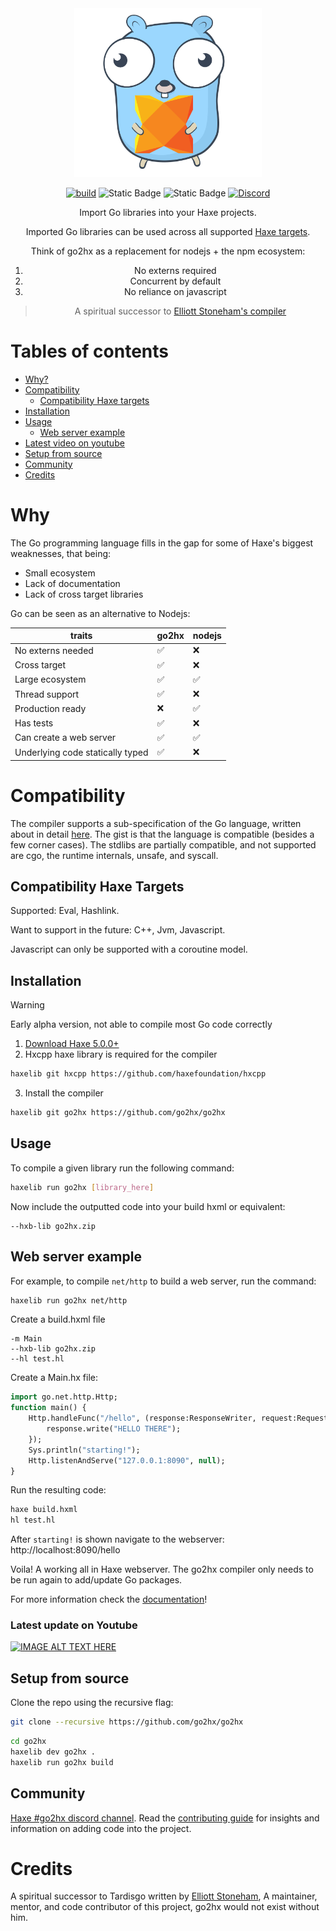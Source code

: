 <div align="center">

<img src="extra/images/logo.svg" width="300"/>

[![build](https://github.com/go2hx/go2hx/actions/workflows/main.yml/badge.svg)](https://github.com/go2hx/go2hx/actions/workflows/main.yml) ![Static Badge](https://img.shields.io/badge/target-hashlink-darkgreen)
![Static Badge](https://img.shields.io/badge/target-eval-darkgreen)
 [![Discord](https://img.shields.io/discord/162395145352904705.svg?logo=discord)](https://discord.gg/jgPcqC7DY2)

Import Go libraries into your Haxe projects.

Imported Go libraries can be used across all supported [Haxe targets](#compatibility-haxe-targets).

Think of go2hx as a replacement for nodejs + the npm ecosystem:

1. No externs required
2. Concurrent by default
3. No reliance on javascript

> A spiritual successor to [Elliott Stoneham's compiler](#credits)

</div>

# Tables of contents
- [Why?](#why)
- [Compatibility](#compatibility)
    - [Compatibility Haxe targets](#compatibility-haxe-targets)
- [Installation](#installation)
- [Usage](#usage)
    - [Web server example](#web-server-example)
- [Latest video on youtube](#latest-update-on-youtube)
- [Setup from source](#setup-from-source)
- [Community](#community)
- [Credits](#credits)

# Why

The Go programming language fills in the gap for some of Haxe's biggest weaknesses, that being:
- Small ecosystem
- Lack of documentation
- Lack of cross target libraries

Go can be seen as an alternative to Nodejs:

traits | go2hx | nodejs | 
|-------|-----| ---- |
| No externs needed | ️️✅ | ❌
| Cross target | ✅ | ❌
| Large ecosystem | ✅ | ✅
| Thread support | ✅ | ❌
| Production ready | ❌ | ✅
| Has tests | ✅ | ❌
| Can create a web server | ✅ | ✅
| Underlying code statically typed | ️️✅ | ❌

# Compatibility

The compiler supports a sub-specification of the Go language, written about in detail [here](./extra/docs/doc.md#sub-specification). The gist is that the language is compatible (besides a few corner cases). The stdlibs are partially compatible, and not supported are cgo, the runtime internals, unsafe, and syscall.


## Compatibility Haxe Targets

Supported: Eval, Hashlink.

Want to support in the future: C++, Jvm, Javascript.

Javascript can only be supported with a coroutine model.

## Installation

> [!WARNING]  
> Early alpha version, not able to compile most Go code correctly


1. [Download Haxe 5.0.0+](https://haxe.org/download/version/5.0.0-preview.1/)
2. Hxcpp haxe library is required for the compiler


```sh
haxelib git hxcpp https://github.com/haxefoundation/hxcpp
```

3. Install the compiler
```sh
haxelib git go2hx https://github.com/go2hx/go2hx
```


## Usage

To compile a given library run the following command:

```sh
haxelib run go2hx [library_here]
```

Now include the outputted code into your build hxml or equivalent:
```hxml
--hxb-lib go2hx.zip
```

## Web server example
For example, to compile ``net/http`` to build a web server, run the command:
```sh
haxelib run go2hx net/http
```

Create a build.hxml file
```hxml
-m Main
--hxb-lib go2hx.zip
--hl test.hl
```
Create a Main.hx file:
```haxe
import go.net.http.Http;
function main() {
    Http.handleFunc("/hello", (response:ResponseWriter, request:Request) -> {
        response.write("HELLO THERE");
    });
    Sys.println("starting!");
    Http.listenAndServe("127.0.0.1:8090", null);
}
```

Run the resulting code:
```sh
haxe build.hxml
hl test.hl
```

After ``starting!`` is shown navigate to the webserver: http://localhost:8090/hello

Voila! A working all in Haxe webserver. The go2hx compiler only needs to be run again to add/update Go packages.

For more information check the [documentation](./extra/docs/doc.md)!


### Latest update on Youtube
[![IMAGE ALT TEXT HERE](https://img.youtube.com/vi/qVaynJJ941M/0.jpg)](https://www.youtube.com/watch?v=qVaynJJ941M)

## Setup from source

Clone the repo using the recursive flag:
```sh
git clone --recursive https://github.com/go2hx/go2hx
```

```sh
cd go2hx
haxelib dev go2hx .
haxelib run go2hx build
```

## Community

[Haxe #go2hx discord channel](https://discord.gg/jgPcqC7DY2).
Read the [contributing guide](./CONTRIBUTING.MD) for insights and information on adding code into the project.

# Credits

A spiritual successor to Tardisgo written by [Elliott Stoneham](https://github.com/elliott5),
A maintainer, mentor, and code contributor of this project, go2hx would not exist without him.